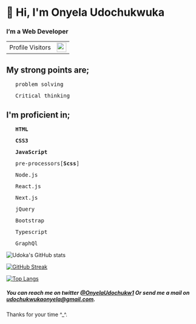 # 👋 Hi, I'm Onyela Udochukwuka

### I’m a Web Developer

<table align="center">
  <tr>
    <td>Profile Visitors</td>
    <td height="25">
     
<img src="https://profile-counter.glitch.me/onyelaudochukwuka/count.svg" height="25" />
     
   </td>
  </tr>
</table>

 ## My strong points are;
 

<ul>
  <pre><li>problem solving</li></pre>
  <pre><li>Critical thinking</li></pre>
  </ul>

## I'm proficient in;


<ol>
  <pre><li><b>HTML</b></li></pre>
  <pre><li><b>CSS3</b></li></pre>
  <pre><li><b>JavaScript</b></li></pre>
  <pre><li>pre-processors[<b>Scss</b>]</li></pre>
  <pre><li>Node.js</li></pre>
  <pre><li>React.js</li></pre>
  <pre><li>Next.js</li></pre>
  <pre><li>jQuery</li></pre>
  <pre><li>Bootstrap</li></pre>
  <pre><li>Typescript</li></pre>
  <pre><li>GraphQl</li></pre>
  </ol>

![Udoka's GitHub stats](https://github-readme-stats.vercel.app/api?username=onyelaudochukwuka)

 
 ​[![​GitHub Streak​](https://github-readme-streak-stats.herokuapp.com/?user=onyelaudochukwuka)](https://github.com/onyelaudochukwuka)<br>

[![Top Langs](https://github-readme-stats.vercel.app/api/top-langs/?username=onyelaudochukwuka)](https://github.com/onyelaudochukwuka/github-readme-stats)


##### You can reach me on twitter <a href="https://twitter.com/OnyelaUdochukw1">@OnyelaUdochukw1</a> Or send me a mail on <a href="udochukwukaonyela@gmail.com">udochukwukaonyela@gmail.com</a>.
Thanks for your time ^_^.

<!---
Onyelaudochukwuka/Onyelaudochukwuka is a ✨ special ✨ repository because its `README.md` (this file) appears on your GitHub profile.
You can click the Preview link to take a look at your changes.
--->
